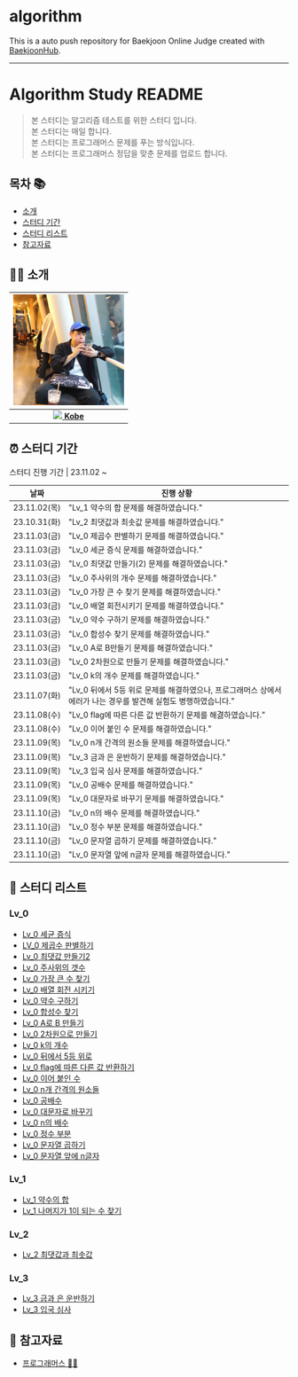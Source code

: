 # algorithm
This is a auto push repository for Baekjoon Online Judge created with [BaekjoonHub](https://github.com/BaekjoonHub/BaekjoonHub).

---
# Algorithm Study README

> 본 스터디는 알고리즘 테스트를 위한 스터디 입니다.</br>
> 본 스터디는 매일 합니다.</br>
> 본 스터디는 프로그래머스 문제를 푸는 방식입니다.</br>
> 본 스터디는 프로그래머스 정답을 맞춘 문제를 업로드 합니다.</br>

## 목차 📚

- [소개](#-소개)
- [스터디 기간](#-스터디-기간)
- [스터디 리스트](#-스터디-리스트)
- [참고자료](#-참고자료)

## 🧑‍💻 소개
| <img src="https://github.com/devKobe24/BranchTest/blob/main/IMG_5424.JPG?raw=true" width="200" height="200"/> |
| :-: |
| [<img src="https://hackmd.io/_uploads/SJEQuLsEh.png" width="20"/> **Kobe**](https://github.com/devKobe24) |

## ⏰ 스터디 기간
스터디 진행 기간 | 23.11.02 ~

| 날짜 | 진행 상황 | 
| -------- | -------- |
| 23.11.02(목)     | "Lv_1 약수의 합 문제를 해결하였습니다."|
| 23.10.31(화)     | "Lv_2 최댓값과 최솟값 문제를 해결하였습니다."|
| 23.11.03(금)     | "Lv_0 제곱수 판별하기 문제를 해결하였습니다."|
| 23.11.03(금)     | "Lv_0 세균 증식 문제를 해결하였습니다."|
| 23.11.03(금)     | "Lv_0 최댓값 만들기(2) 문제를 해결하였습니다."|
| 23.11.03(금)     | "Lv_0 주사위의 개수 문제를 해결하였습니다."|
| 23.11.03(금)     | "Lv_0 가장 큰 수 찾기 문제를 해결하였습니다."|
| 23.11.03(금)     | "Lv_0 배열 회전시키기 문제를 해결하였습니다."|
| 23.11.03(금)     | "Lv_0 약수 구하기 문제를 해결하였습니다."|
| 23.11.03(금)     | "Lv_0 합성수 찾기 문제를 해결하였습니다."|
| 23.11.03(금)     | "Lv_0 A로 B만들기 문제를 해결하였습니다."|
| 23.11.03(금)     | "Lv_0 2차원으로 만들기 문제를 해결하였습니다."|
| 23.11.03(금)     | "Lv_0 k의 개수 문제를 해결하였습니다."|
| 23.11.07(화)     | "Lv_0 뒤에서 5등 위로 문제를 해결하였으나, 프로그래머스 상에서 에러가 나는 경우를 발견해 실험도 병행하였습니다." |
| 23.11.08(수)     | "Lv_0 flag에 따른 다른 값 반환하기 문제를 해겷하였습니다." |
| 23.11.08(수)     | "Lv_0 이어 붙인 수 문제를 해결하였습니다." |
| 23.11.09(목)     | "Lv_0 n개 간격의 원소들 문제를 해결하였습니다." |
| 23.11.09(목)     | "Lv_3 금과 은 운반하기 문제를 해결하였습니다." |
| 23.11.09(목)     | "Lv_3 입국 심사 문제를 해결하였습니다." |
| 23.11.09(목)     | "Lv_0 공배수 문제를 해결하였습니다." |
| 23.11.09(목)     | "Lv_0 대문자로 바꾸기 문제를 해결하였습니다." |
| 23.11.10(금)     | "Lv_0 n의 배수 문제를 해결하였습니다." |
| 23.11.10(금)     | "Lv_0 정수 부분 문제를 해결하였습니다." |
| 23.11.10(금)     | "Lv_0 문자열 곱하기 문제를 해결하였습니다." |
| 23.11.10(금)     | "Lv_0 문자열 앞에 n글자 문제를 해결하였습니다." |

## 📖 스터디 리스트
### Lv_0
- [Lv_0 세균 증식](https://github.com/devKobe24/algorithm/tree/main/%ED%94%84%EB%A1%9C%EA%B7%B8%EB%9E%98%EB%A8%B8%EC%8A%A4/unrated/120910.%E2%80%85%EC%84%B8%EA%B7%A0%E2%80%85%EC%A6%9D%EC%8B%9D)
- [LV_0 제곱수 판별하기](https://github.com/devKobe24/algorithm/tree/main/%ED%94%84%EB%A1%9C%EA%B7%B8%EB%9E%98%EB%A8%B8%EC%8A%A4/unrated/120909.%E2%80%85%EC%A0%9C%EA%B3%B1%EC%88%98%E2%80%85%ED%8C%90%EB%B3%84%ED%95%98%EA%B8%B0)
- [Lv_0 최댓값 만들기2](https://github.com/devKobe24/algorithm/tree/main/%ED%94%84%EB%A1%9C%EA%B7%B8%EB%9E%98%EB%A8%B8%EC%8A%A4/unrated/120862.%E2%80%85%EC%B5%9C%EB%8C%93%EA%B0%92%E2%80%85%EB%A7%8C%EB%93%A4%EA%B8%B0%E2%80%85%EF%BC%882%EF%BC%89)
- [Lv_0 주사위의 갯수](https://github.com/devKobe24/algorithm/tree/main/%ED%94%84%EB%A1%9C%EA%B7%B8%EB%9E%98%EB%A8%B8%EC%8A%A4/unrated/120845.%E2%80%85%EC%A3%BC%EC%82%AC%EC%9C%84%EC%9D%98%E2%80%85%EA%B0%9C%EC%88%98)
- [Lv_0 가장 큰 수 찾기](https://github.com/devKobe24/algorithm/tree/main/%ED%94%84%EB%A1%9C%EA%B7%B8%EB%9E%98%EB%A8%B8%EC%8A%A4/unrated/120899.%E2%80%85%EA%B0%80%EC%9E%A5%E2%80%85%ED%81%B0%E2%80%85%EC%88%98%E2%80%85%EC%B0%BE%EA%B8%B0)
- [Lv_0 배열 회전 시키기](https://github.com/devKobe24/algorithm/tree/main/%ED%94%84%EB%A1%9C%EA%B7%B8%EB%9E%98%EB%A8%B8%EC%8A%A4/unrated/120844.%E2%80%85%EB%B0%B0%EC%97%B4%E2%80%85%ED%9A%8C%EC%A0%84%EC%8B%9C%ED%82%A4%EA%B8%B0)
- [Lv_0 약수 구하기](https://github.com/devKobe24/algorithm/tree/main/%ED%94%84%EB%A1%9C%EA%B7%B8%EB%9E%98%EB%A8%B8%EC%8A%A4/unrated/120897.%E2%80%85%EC%95%BD%EC%88%98%E2%80%85%EA%B5%AC%ED%95%98%EA%B8%B0)
- [Lv_0 합성수 찾기](https://github.com/devKobe24/algorithm/tree/main/%ED%94%84%EB%A1%9C%EA%B7%B8%EB%9E%98%EB%A8%B8%EC%8A%A4/unrated/120846.%E2%80%85%ED%95%A9%EC%84%B1%EC%88%98%E2%80%85%EC%B0%BE%EA%B8%B0)
- [Lv_0 A로 B 만들기](https://github.com/devKobe24/algorithm/tree/main/%ED%94%84%EB%A1%9C%EA%B7%B8%EB%9E%98%EB%A8%B8%EC%8A%A4/unrated/120886.%E2%80%85A%EB%A1%9C%E2%80%85B%E2%80%85%EB%A7%8C%EB%93%A4%EA%B8%B0)
- [Lv_0 2차원으로 만들기](https://github.com/devKobe24/algorithm/tree/main/%ED%94%84%EB%A1%9C%EA%B7%B8%EB%9E%98%EB%A8%B8%EC%8A%A4/unrated/120842.%E2%80%852%EC%B0%A8%EC%9B%90%EC%9C%BC%EB%A1%9C%E2%80%85%EB%A7%8C%EB%93%A4%EA%B8%B0)
- [Lv_0 k의 개수](https://github.com/devKobe24/algorithm/tree/main/%ED%94%84%EB%A1%9C%EA%B7%B8%EB%9E%98%EB%A8%B8%EC%8A%A4/unrated/120887.%E2%80%85k%EC%9D%98%E2%80%85%EA%B0%9C%EC%88%98)
- [Lv_0 뒤에서 5등 위로](https://github.com/devKobe24/algorithm/tree/main/%ED%94%84%EB%A1%9C%EA%B7%B8%EB%9E%98%EB%A8%B8%EC%8A%A4/unrated/181852.%E2%80%85%EB%92%A4%EC%97%90%EC%84%9C%E2%80%855%EB%93%B1%E2%80%85%EC%9C%84%EB%A1%9C)
- [Lv_0 flag에 따른 다른 값 반환하기](https://github.com/devKobe24/algorithm/tree/main/%ED%94%84%EB%A1%9C%EA%B7%B8%EB%9E%98%EB%A8%B8%EC%8A%A4/unrated/181933.%E2%80%85flag%EC%97%90%E2%80%85%EB%94%B0%EB%9D%BC%E2%80%85%EB%8B%A4%EB%A5%B8%E2%80%85%EA%B0%92%E2%80%85%EB%B0%98%ED%99%98%ED%95%98%EA%B8%B0)
- [Lv_0 이어 붙인 수](https://github.com/devKobe24/algorithm/tree/main/%ED%94%84%EB%A1%9C%EA%B7%B8%EB%9E%98%EB%A8%B8%EC%8A%A4/unrated/181928.%E2%80%85%EC%9D%B4%EC%96%B4%E2%80%85%EB%B6%99%EC%9D%B8%E2%80%85%EC%88%98)
- [Lv_0 n개 간격의 원소들](https://github.com/devKobe24/algorithm/tree/main/%ED%94%84%EB%A1%9C%EA%B7%B8%EB%9E%98%EB%A8%B8%EC%8A%A4/unrated/181888.%E2%80%85n%EA%B0%9C%E2%80%85%EA%B0%84%EA%B2%A9%EC%9D%98%E2%80%85%EC%9B%90%EC%86%8C%EB%93%A4)
- [Lv_0 공배수](https://github.com/devKobe24/algorithm/tree/main/%ED%94%84%EB%A1%9C%EA%B7%B8%EB%9E%98%EB%A8%B8%EC%8A%A4/unrated/181936.%E2%80%85%EA%B3%B5%EB%B0%B0%EC%88%98)
- [Lv_0 대문자로 바꾸기](https://github.com/devKobe24/algorithm/tree/main/%ED%94%84%EB%A1%9C%EA%B7%B8%EB%9E%98%EB%A8%B8%EC%8A%A4/unrated/181877.%E2%80%85%EB%8C%80%EB%AC%B8%EC%9E%90%EB%A1%9C%E2%80%85%EB%B0%94%EA%BE%B8%EA%B8%B0)
- [Lv_0 n의 배수](https://github.com/devKobe24/algorithm/tree/main/%ED%94%84%EB%A1%9C%EA%B7%B8%EB%9E%98%EB%A8%B8%EC%8A%A4/unrated/181937.%E2%80%85n%EC%9D%98%E2%80%85%EB%B0%B0%EC%88%98)
- [Lv_0 정수 부분](https://github.com/devKobe24/algorithm/tree/main/%ED%94%84%EB%A1%9C%EA%B7%B8%EB%9E%98%EB%A8%B8%EC%8A%A4/unrated/181850.%E2%80%85%EC%A0%95%EC%88%98%E2%80%85%EB%B6%80%EB%B6%84)
- [Lv_0 문자열 곱하기](https://github.com/devKobe24/algorithm/tree/main/%ED%94%84%EB%A1%9C%EA%B7%B8%EB%9E%98%EB%A8%B8%EC%8A%A4/unrated/181940.%E2%80%85%EB%AC%B8%EC%9E%90%EC%97%B4%E2%80%85%EA%B3%B1%ED%95%98%EA%B8%B0)
- [Lv_0 문자열 앞에 n글자](https://github.com/devKobe24/algorithm/tree/main/%ED%94%84%EB%A1%9C%EA%B7%B8%EB%9E%98%EB%A8%B8%EC%8A%A4/unrated/181907.%E2%80%85%EB%AC%B8%EC%9E%90%EC%97%B4%EC%9D%98%E2%80%85%EC%95%9E%EC%9D%98%E2%80%85n%EA%B8%80%EC%9E%90)

### Lv_1
- [Lv_1 약수의 합](https://github.com/devKobe24/algorithm/tree/main/%ED%94%84%EB%A1%9C%EA%B7%B8%EB%9E%98%EB%A8%B8%EC%8A%A4/1/12928.%E2%80%85%EC%95%BD%EC%88%98%EC%9D%98%E2%80%85%ED%95%A9)
- [Lv_1 나머지가 1이 되는 수 찾기](https://github.com/devKobe24/algorithm/tree/main/%ED%94%84%EB%A1%9C%EA%B7%B8%EB%9E%98%EB%A8%B8%EC%8A%A4/1/87389.%E2%80%85%EB%82%98%EB%A8%B8%EC%A7%80%EA%B0%80%E2%80%851%EC%9D%B4%E2%80%85%EB%90%98%EB%8A%94%E2%80%85%EC%88%98%E2%80%85%EC%B0%BE%EA%B8%B0)

### Lv_2
- [Lv_2 최댓값과 최솟값](https://github.com/devKobe24/algorithm/tree/main/%ED%94%84%EB%A1%9C%EA%B7%B8%EB%9E%98%EB%A8%B8%EC%8A%A4/2/12939.%E2%80%85%EC%B5%9C%EB%8C%93%EA%B0%92%EA%B3%BC%E2%80%85%EC%B5%9C%EC%86%9F%EA%B0%92)

### Lv_3
- [Lv_3 금과 은 운반하기](https://github.com/devKobe24/algorithm/tree/main/%ED%94%84%EB%A1%9C%EA%B7%B8%EB%9E%98%EB%A8%B8%EC%8A%A4/3/86053.%E2%80%85%EA%B8%88%EA%B3%BC%E2%80%85%EC%9D%80%E2%80%85%EC%9A%B4%EB%B0%98%ED%95%98%EA%B8%B0)
- [Lv_3 입국 심사](https://github.com/devKobe24/algorithm/tree/main/%ED%94%84%EB%A1%9C%EA%B7%B8%EB%9E%98%EB%A8%B8%EC%8A%A4/3/43238.%E2%80%85%EC%9E%85%EA%B5%AD%EC%8B%AC%EC%82%AC)

## 📑 참고자료
- [프로그래머스 🧑‍💻](https://programmers.co.kr/)

